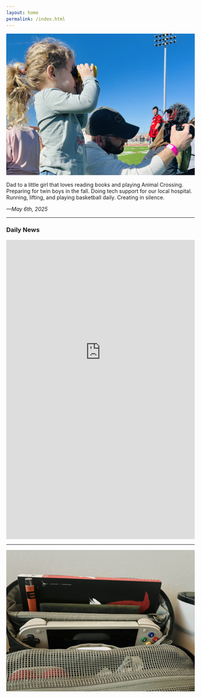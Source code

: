 ```yaml
---
layout: home
permalink: /index.html
---
```


![Now](assets/now.jpg)

Dad to a little girl that loves reading books and playing Animal Crossing. Preparing for twin boys in the fall. Doing tech support for our local hospital. Running, lifting, and playing basketball daily. Creating in silence.

*—May 6th, 2025*

----

### Daily News

<div style="width: 100%; height: 800px; overflow: hidden; position: relative;">
  <iframe 
    src="https://reederapp.net/Tkkabi0mQNe7RQtZCseHJg"
    style="position: absolute; top: -300px; left: 0; width: 100%; height: 1200px; border: none;"
    scrolling="yes">
  </iframe>
</div>

----

![Now](assets/now2.jpg)

